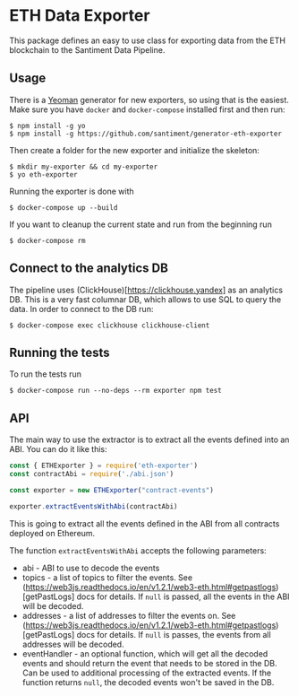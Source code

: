 # ETH Data Exporter

This package defines an easy to use class for exporting data from the ETH blockchain to the Santiment Data Pipeline.

## Usage

There is a [Yeoman](https://yeoman.io) generator for new exporters, so using that is the easiest. Make sure you have `docker` and `docker-compose` installed first and then run:

```
$ npm install -g yo
$ npm install -g https://github.com/santiment/generator-eth-exporter
```

Then create a folder for the new exporter and initialize the skeleton:

```
$ mkdir my-exporter && cd my-exporter
$ yo eth-exporter
```

Running the exporter is done with

```
$ docker-compose up --build
```

If you want to cleanup the current state and run from the beginning run

```
$ docker-compose rm
```

## Connect to the analytics DB

The pipeline uses (ClickHouse)[https://clickhouse.yandex] as an analytics DB. This is a very fast columnar DB, which allows to use SQL to query the data. In order to connect to the DB run:

```
$ docker-compose exec clickhouse clickhouse-client 
```

## Running the tests

To run the tests run

```
$ docker-compose run --no-deps --rm exporter npm test
```

## API

The main way to use the extractor is to extract all the events defined into an ABI. You can do it like this:

```js
const { ETHExporter } = require('eth-exporter')
const contractAbi = require('./abi.json')

const exporter = new ETHExporter("contract-events")

exporter.extractEventsWithAbi(contractAbi)

```

This is going to extract all the events defined in the ABI from all contracts deployed on Ethereum.

The function `extractEventsWithAbi` accepts the following parameters:

* abi - ABI to use to decode the events
* topics - a list of topics to filter the events. See (https://web3js.readthedocs.io/en/v1.2.1/web3-eth.html#getpastlogs)[getPastLogs] docs for details. If `null` is passed, all the events in the ABI will be decoded.
* addresses - a list of addresses to filter the events on. See (https://web3js.readthedocs.io/en/v1.2.1/web3-eth.html#getpastlogs)[getPastLogs] docs for details. If `null` is passes, the events from all addresses will be decoded.
* eventHandler - an optional function, which will get all the decoded events and should return the event that needs to be stored in the DB. Can be used to additional processing of the extracted events. If the function returns `null`, the decoded events won't be saved in the DB.